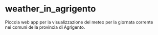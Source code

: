 # weather_in_agrigento
Piccola web app per la visualizzazione del meteo per la giornata corrente nei comuni della provincia di Agrigento.
